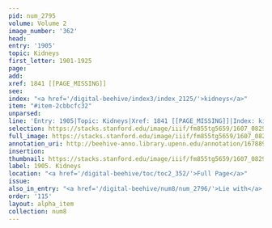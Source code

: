 ```yaml
---
pid: num_2795
volume: Volume 2
image_number: '362'
head:
entry: '1905'
topic: Kidneys
first_letter: 1901-1925
page:
add:
xref: 1841 [[PAGE_MISSING]]
see:
index: "<a href='/digital-beehive/index3/index_2125/'>kidneys</a>"
item: "#item-2cbbcfc32"
unparsed:
line: 'Entry: 1905|Topic: Kidneys|Xref: 1841 [[PAGE_MISSING]]|Index: kidneys|#item-2cbbcfc32'
selection: https://stacks.stanford.edu/image/iiif/fm855tg5659/1607_0829/893,3846,2447,229/full/0/default.jpg
full_image: https://stacks.stanford.edu/image/iiif/fm855tg5659/1607_0829/full/full/0/default.jpg
annotation_uri: http://beehive-anno.library.upenn.edu/annotation/1678898244946
insertion:
thumbnail: https://stacks.stanford.edu/image/iiif/fm855tg5659/1607_0829/893,3846,600,180/250,/0/default.jpg
label: 1905. Kidneys
location: "<a href='/digital-beehive/toc/toc2_352/'>Full Page</a>"
issue:
also_in_entry: "<a href='/digital-beehive/num8/num_2796/'>Lie with</a>|<a href='/digital-beehive/num8/num_2797/'>Kissing</a>"
order: '115'
layout: alpha_item
collection: num8
---
```

